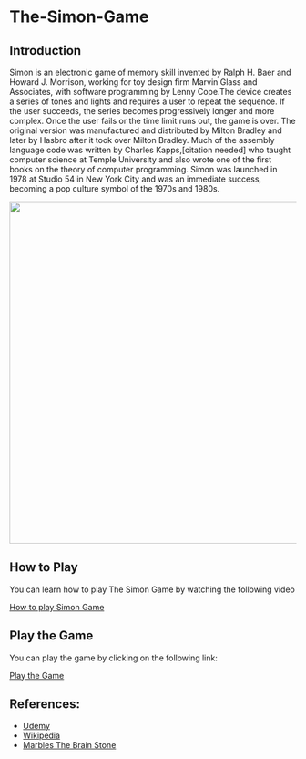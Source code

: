 <h1 text-align="justify"> The-Simon-Game </h1>

## Introduction
<p text-align="justify">Simon is an electronic game of memory skill invented by Ralph H. Baer and Howard J. Morrison, working for toy design firm Marvin Glass and Associates, with software programming by Lenny Cope.The device creates a series of tones and lights and requires a user to repeat the sequence. If the user succeeds, the series becomes progressively longer and more complex. Once the user fails or the time limit runs out, the game is over. The original version was manufactured and distributed by Milton Bradley and later by Hasbro after it took over Milton Bradley. Much of the assembly language code was written by Charles Kapps,[citation needed] who taught computer science at Temple University and also wrote one of the first books on the theory of computer programming. Simon was launched in 1978 at Studio 54 in New York City and was an immediate success, becoming a pop culture symbol of the 1970s and 1980s.</p>

<img height="600" width="600" src="https://upload.wikimedia.org/wikipedia/commons/thumb/c/cd/Simon_Electronic_Game.jpg/1024px-Simon_Electronic_Game.jpg">

## How to Play
<p text-align="justify">You can learn how to play The Simon Game by watching the following video</p>

[How to play Simon Game](https://www.youtube.com/watch?v=1Yqj76Q4jJ4)

## Play the Game 
<p text-align="justify">You can play the game by clicking on the following link:</p>

[Play the Game](https://pasa1912.github.io/The-Simon-Game/)

## References:
* [Udemy](https://udemy.com/course/the-complete-web-development-bootcamp)
* [Wikipedia](https://en.wikipedia.org/wiki/Simon_(game))
* [Marbles The Brain Stone](https://www.youtube.com/channel/UCEPZPgtnTvj2F3qTCLfaP4w)
